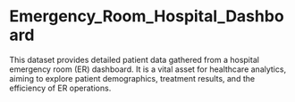 # Emergency_Room_Hospital_Dashboard
This dataset provides detailed patient data gathered from a hospital emergency room (ER) dashboard. It is a vital asset for healthcare analytics, aiming to explore patient demographics, treatment results, and the efficiency of ER operations.
